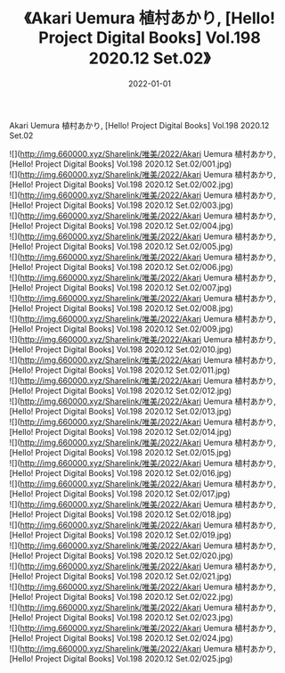 ﻿---
layout: post
title:  《Akari Uemura 植村あかり, [Hello! Project Digital Books] Vol.198 2020.12 Set.02》
date:   2022-01-01
img: http://img.660000.xyz/Sharelink/唯美/2022/Akari Uemura 植村あかり, [Hello! Project Digital Books] Vol.198 2020.12 Set.02/000.jpg
categories: [美女, 清纯, 唯美]
---

Akari Uemura 植村あかり, [Hello! Project Digital Books] Vol.198 2020.12 Set.02

  ![](http://img.660000.xyz/Sharelink/唯美/2022/Akari Uemura 植村あかり, [Hello! Project Digital Books] Vol.198 2020.12 Set.02/001.jpg) <br> ![](http://img.660000.xyz/Sharelink/唯美/2022/Akari Uemura 植村あかり, [Hello! Project Digital Books] Vol.198 2020.12 Set.02/002.jpg) <br> ![](http://img.660000.xyz/Sharelink/唯美/2022/Akari Uemura 植村あかり, [Hello! Project Digital Books] Vol.198 2020.12 Set.02/003.jpg) <br> ![](http://img.660000.xyz/Sharelink/唯美/2022/Akari Uemura 植村あかり, [Hello! Project Digital Books] Vol.198 2020.12 Set.02/004.jpg) <br> ![](http://img.660000.xyz/Sharelink/唯美/2022/Akari Uemura 植村あかり, [Hello! Project Digital Books] Vol.198 2020.12 Set.02/005.jpg) <br> ![](http://img.660000.xyz/Sharelink/唯美/2022/Akari Uemura 植村あかり, [Hello! Project Digital Books] Vol.198 2020.12 Set.02/006.jpg) <br> ![](http://img.660000.xyz/Sharelink/唯美/2022/Akari Uemura 植村あかり, [Hello! Project Digital Books] Vol.198 2020.12 Set.02/007.jpg) <br> ![](http://img.660000.xyz/Sharelink/唯美/2022/Akari Uemura 植村あかり, [Hello! Project Digital Books] Vol.198 2020.12 Set.02/008.jpg) <br> ![](http://img.660000.xyz/Sharelink/唯美/2022/Akari Uemura 植村あかり, [Hello! Project Digital Books] Vol.198 2020.12 Set.02/009.jpg) <br> ![](http://img.660000.xyz/Sharelink/唯美/2022/Akari Uemura 植村あかり, [Hello! Project Digital Books] Vol.198 2020.12 Set.02/010.jpg) <br> ![](http://img.660000.xyz/Sharelink/唯美/2022/Akari Uemura 植村あかり, [Hello! Project Digital Books] Vol.198 2020.12 Set.02/011.jpg) <br> ![](http://img.660000.xyz/Sharelink/唯美/2022/Akari Uemura 植村あかり, [Hello! Project Digital Books] Vol.198 2020.12 Set.02/012.jpg) <br> ![](http://img.660000.xyz/Sharelink/唯美/2022/Akari Uemura 植村あかり, [Hello! Project Digital Books] Vol.198 2020.12 Set.02/013.jpg) <br> ![](http://img.660000.xyz/Sharelink/唯美/2022/Akari Uemura 植村あかり, [Hello! Project Digital Books] Vol.198 2020.12 Set.02/014.jpg) <br> ![](http://img.660000.xyz/Sharelink/唯美/2022/Akari Uemura 植村あかり, [Hello! Project Digital Books] Vol.198 2020.12 Set.02/015.jpg) <br> ![](http://img.660000.xyz/Sharelink/唯美/2022/Akari Uemura 植村あかり, [Hello! Project Digital Books] Vol.198 2020.12 Set.02/016.jpg) <br> ![](http://img.660000.xyz/Sharelink/唯美/2022/Akari Uemura 植村あかり, [Hello! Project Digital Books] Vol.198 2020.12 Set.02/017.jpg) <br> ![](http://img.660000.xyz/Sharelink/唯美/2022/Akari Uemura 植村あかり, [Hello! Project Digital Books] Vol.198 2020.12 Set.02/018.jpg) <br> ![](http://img.660000.xyz/Sharelink/唯美/2022/Akari Uemura 植村あかり, [Hello! Project Digital Books] Vol.198 2020.12 Set.02/019.jpg) <br> ![](http://img.660000.xyz/Sharelink/唯美/2022/Akari Uemura 植村あかり, [Hello! Project Digital Books] Vol.198 2020.12 Set.02/020.jpg) <br> ![](http://img.660000.xyz/Sharelink/唯美/2022/Akari Uemura 植村あかり, [Hello! Project Digital Books] Vol.198 2020.12 Set.02/021.jpg) <br> ![](http://img.660000.xyz/Sharelink/唯美/2022/Akari Uemura 植村あかり, [Hello! Project Digital Books] Vol.198 2020.12 Set.02/022.jpg) <br> ![](http://img.660000.xyz/Sharelink/唯美/2022/Akari Uemura 植村あかり, [Hello! Project Digital Books] Vol.198 2020.12 Set.02/023.jpg) <br> ![](http://img.660000.xyz/Sharelink/唯美/2022/Akari Uemura 植村あかり, [Hello! Project Digital Books] Vol.198 2020.12 Set.02/024.jpg) <br> ![](http://img.660000.xyz/Sharelink/唯美/2022/Akari Uemura 植村あかり, [Hello! Project Digital Books] Vol.198 2020.12 Set.02/025.jpg) <br>